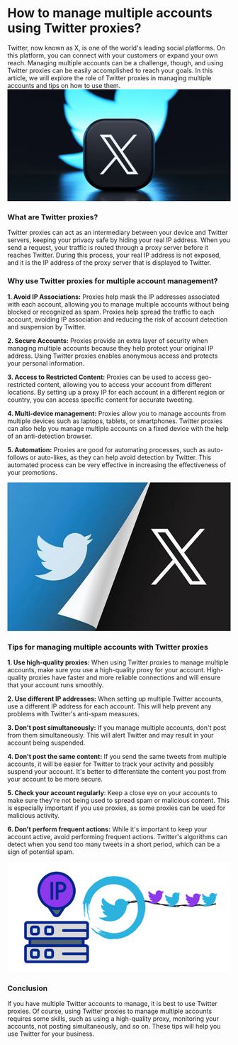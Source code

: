 # How to manage multiple accounts using Twitter proxies?

Twitter, now known as X, is one of the world's leading social platforms. On this platform, you can connect with your customers or expand your own reach. Managing multiple accounts can be a challenge, though, and using Twitter proxies can be easily accomplished to reach your goals. In this article, we will explore the role of Twitter proxies in managing multiple accounts and tips on how to use them.
![proxy IP](https://github.com/IPXProxy/Types-of-proxy-servers/blob/main/Types-of-proxy-servers/Twitter%20proxies1.png)

<h3>What are Twitter proxies?</h3>

Twitter proxies can act as an intermediary between your device and Twitter servers, keeping your privacy safe by hiding your real IP address. When you send a request, your traffic is routed through a proxy server before it reaches Twitter. During this process, your real IP address is not exposed, and it is the IP address of the proxy server that is displayed to Twitter.

<h3>Why use Twitter proxies for multiple account management?</h3>

**1. Avoid IP Associations:** Proxies help mask the IP addresses associated with each account, allowing you to manage multiple accounts without being blocked or recognized as spam. Proxies help spread the traffic to each account, avoiding IP association and reducing the risk of account detection and suspension by Twitter.

**2. Secure Accounts:** Proxies provide an extra layer of security when managing multiple accounts because they help protect your original IP address. Using Twitter proxies enables anonymous access and protects your personal information.

**3. Access to Restricted Content:** Proxies can be used to access geo-restricted content, allowing you to access your account from different locations. By setting up a proxy IP for each account in a different region or country, you can access specific content for accurate tweeting.

**4. Multi-device management:** Proxies allow you to manage accounts from multiple devices such as laptops, tablets, or smartphones. Twitter proxies can also help you manage multiple accounts on a fixed device with the help of an anti-detection browser.

**5. Automation:** Proxies are good for automating processes, such as auto-follows or auto-likes, as they can help avoid detection by Twitter. This automated process can be very effective in increasing the effectiveness of your promotions.

![proxy IP](https://github.com/IPXProxy/Types-of-proxy-servers/blob/main/Types-of-proxy-servers/Twitter%20proxies2.png)

<h3>Tips for managing multiple accounts with Twitter proxies</h3>

**1. Use high-quality proxies:** When using Twitter proxies to manage multiple accounts, make sure you use a high-quality proxy for your account. High-quality proxies have faster and more reliable connections and will ensure that your account runs smoothly.

**2. Use different IP addresses:** When setting up multiple Twitter accounts, use a different IP address for each account. This will help prevent any problems with Twitter's anti-spam measures. 

**3. Don't post simultaneously:** If you manage multiple accounts, don't post from them simultaneously. This will alert Twitter and may result in your account being suspended. 

**4. Don't post the same content:** If you send the same tweets from multiple accounts, it will be easier for Twitter to track your activity and possibly suspend your account. It's better to differentiate the content you post from your account to be more secure.

**5. Check your account regularly**: Keep a close eye on your accounts to make sure they're not being used to spread spam or malicious content. This is especially important if you use proxies, as some proxies can be used for malicious activity. 

**6. Don't perform frequent actions:** While it's important to keep your account active, avoid performing frequent actions. Twitter's algorithms can detect when you send too many tweets in a short period, which can be a sign of potential spam. 

![proxy IP](https://github.com/IPXProxy/Types-of-proxy-servers/blob/main/Types-of-proxy-servers/Twitter%20proxies3.png)

<h3>Conclusion</h3>
If you have multiple Twitter accounts to manage, it is best to use Twitter proxies. Of course, using Twitter proxies to manage multiple accounts requires some skills, such as using a high-quality proxy, monitoring your accounts, not posting simultaneously, and so on. These tips will help you use Twitter for your business.
